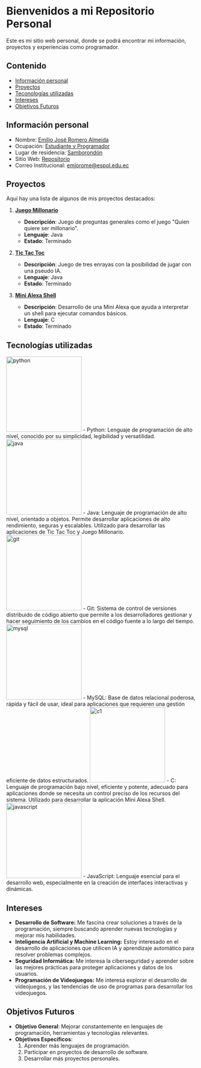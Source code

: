 # Bienvenidos a mi Repositorio Personal

Este es mi sitio web personal, donde se podrá encontrar mi información, proyectos y experiencias
como programador.

## Contenido
* [Información personal](#información-personal)
* [Proyectos](#proyectos)
* [Teconologías utilizadas](#tecnologías-utilizadas)
* [Intereses](#intereses)
* [Objetivos Futuros](#objetivos-futuros)

## Información personal
* Nombre: [Emilio José Romero Almeida]()
* Ocupación: [Estudiante y Programador]()
* Lugar de residencia: [Samborondón]()
* Sitio Web: [Repositorio](https://github.com/emjorome/emjorome.git)
* Correo Institucional: [emjorome@espol.edu.ec]()

## Proyectos

Aquí hay una lista de algunos de mis proyectos destacados:

1. **[Juego Millonario](https://github.com/Issac-Maza/POO-P3-G10-Parcial2.git)**
   - **Descripción**: Juego de preguntas generales como el juego "Quien quiere ser millonario".
   - **Lenguaje**: Java
   - **Estado**: Terminado

2. **[Tic Tac Toc](https://github.com/PieroPazmino/Grupo_11.git)**
   - **Descripción**: Juego de tres enrayas con la posibilidad de jugar con una pseudo IA.
   - **Lenguaje**: Java
   - **Estado**: Terminado

3. **[Mini Alexa Shell](https://github.com/rafariva-classroom/tarea06-alexa-emjorome.git)**
   - **Descripción**: Desarrollo de una Mini Alexa que ayuda a interpretar un shell para ejecutar comandos básicos.
   - **Lenguaje**: C
   - **Estado**: Terminado

## Tecnologías utilizadas
<img src="https://www.svgrepo.com/show/452091/python.svg" height="200" width="200" id="python" alt="python">
- Python: Lenguaje de programación de alto nivel, conocido por su simplicidad, legibilidad y versatilidad. 
<img src="https://www.svgrepo.com/show/452234/java.svg" height="200" width="200" id="java" alt="java">
- Java: Lenguaje de programación de alto nivel, orientado a objetos. Permite desarrollar aplicaciones de alto rendimiento, seguras y escalables. Utilizado para desarrollar las aplicaciones de Tic Tac Toc y Juego Millonario.
<img src="https://www.svgrepo.com/show/452210/git.svg" height="200" width="200" id="git" alt="git">
- Git: Sistema de control de versiones distribuido de código abierto que permite a los desarrolladores gestionar y hacer seguimiento de los cambios en el código fuente a lo largo del tiempo.
<img src="https://www.svgrepo.com/show/331761/sql-database-sql-azure.svg" height="200" width="200" id="mysql" alt="mysql">
- MySQL: Base de datos relacional poderosa, rápida y fácil de usar, ideal para aplicaciones que requieren una gestión eficiente de datos estructurados. 
<img src="https://cdn.worldvectorlogo.com/logos/c-1.svg" height="200" width="200" id="c1" alt="c1">
- C: Lenguaje de programación bajo nivel, eficiente y potente, adecuado para aplicaciones donde se necesita un control preciso de los recursos del sistema. Utilizado para desarrollar la aplicación Mini Alexa Shell.
<img src="https://www.svgrepo.com/show/353925/javascript.svg" height="200" width="200" id="javascript" alt="javascript">
- JavaScript: Lenguaje esencial para el desarrollo web, especialmente en la creación de interfaces interactivas y dinámicas.

## Intereses
* **Desarrollo de Software:** Me fascina crear soluciones a través de la programación, siempre buscando aprender nuevas tecnologías y mejorar mis habilidades.
* **Inteligencia Artificial y Machine Learning:** Estoy interesado en el desarrollo de aplicaciones que utilicen IA y aprendizaje automático para resolver problemas complejos.
* **Seguridad Informática:** Me interesa la ciberseguridad y aprender sobre las mejores prácticas para proteger aplicaciones y datos de los usuarios.
* **Programación de Videojuegos:** Me interesa explorar el desarrollo de videojuegos, y las tendencias de uso de programas para desarrollar los videojuegos.

## Objetivos Futuros
- **Objetivo General**: Mejorar constantemente en lenguajes de programación, herramientas y tecnologías relevantes.
- **Objetivos Específicos**:
   1. Aprender más lenguajes de programación.
   2. Participar en proyectos de desarrollo de software.
   3. Desarrollar más proyectos personales.
